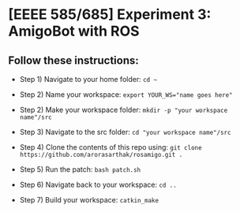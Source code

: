 # [EEEE 585/685] Experiment 3: AmigoBot with ROS

## Follow these instructions:
* Step 1) Navigate to your home folder: ```cd ~```

* Step 2) Name your workspace: ```export YOUR_WS="name goes here"```

* Step 2) Make your workspace folder: ```mkdir -p "your workspace name"/src```

* Step 3) Navigate to the src folder: ```cd "your workspace name"/src```

* Step 4) Clone the contents of this repo using: ```git clone https://github.com/arorasarthak/rosamigo.git .```

* Step 5) Run the patch: ```bash patch.sh```
  
* Step 6) Navigate back to your workspace: ```cd ..```
  
* Step 7) Build your workspace: ```catkin_make```

